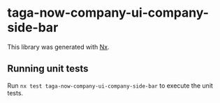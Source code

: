 # taga-now-company-ui-company-side-bar

This library was generated with [Nx](https://nx.dev).

## Running unit tests

Run `nx test taga-now-company-ui-company-side-bar` to execute the unit tests.
